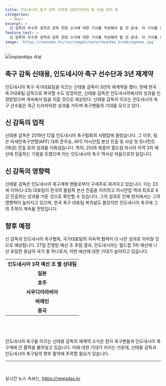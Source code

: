```yaml
---
title: 인도네시아 축구 감독 신태용 2027년까지 팀 이끌 준비 중
categories:
  - News
excerpt: >
  신 감독의 우수한 성적과 감독 연장 소식에 대한 기사를 작성해야 할 것 같네. 이 기사를 흥미롭게 만들어 요약문을 작성해보겠어.  신 감독, 인도네시아 축구 대표팀과 3년 계약 연장! 성과 향한 기대감 UP  인도네시아 축구대표팀의 감독인 신태용의 능가할 만한 성과로 인도네시아 축구계에 충격을 안겨주고 있는데, 그에 대한 결정적인 순간이 도래했다. 3년을 더 이끌 감독으로서의 임기를 연장하게 된 신태용 감독은 국가 대표팀을 새로운 높이로 이끌 준비를 하고 있다. 그는 본인의 SNS를 통해 회장과 함께 더 나은 미래를 위해 노력하겠다는 취지의 글을 올리며 팬들에게 응원을 요청했다. 그의 능력은 베트남 축구계의 박항서 전 감독과도 비교되고 있으며, 이 조합은 성공적인 결과를 이끌어냈다. 최근, 인도네시아 축구 대표팀은 월드컵 3차 예선 라운드에 진출했으며, 이번 레벨에 도달한 것은 역대 사례상 처음이다. 9월에 시작될 이 예선은 현지 축구 역사에 새로운 장을 열게 될 것이다.
feature_text: >
  신 감독의 우수한 성적과 감독 연장 소식에 대한 기사를 작성해야 할 것 같네. 이 기사를 흥미롭게 만들어 요약문을 작성해보겠어.  신 감독, 인도네시아 축구 대표팀과 3년 계약 연장! 성과 향한 기대감 UP  인도네시아 축구대표팀의 감독인 신태용의 능가할 만한 성과로 인도네시아 축구계에 충격을 안겨주고 있는데, 그에 대한 결정적인 순간이 도래했다. 3년을 더 이끌 감독으로서의 임기를 연장하게 된 신태용 감독은 국가 대표팀을 새로운 높이로 이끌 준비를 하고 있다. 그는 본인의 SNS를 통해 회장과 함께 더 나은 미래를 위해 노력하겠다는 취지의 글을 올리며 팬들에게 응원을 요청했다. 그의 능력은 베트남 축구계의 박항서 전 감독과도 비교되고 있으며, 이 조합은 성공적인 결과를 이끌어냈다. 최근, 인도네시아 축구 대표팀은 월드컵 3차 예선 라운드에 진출했으며, 이번 레벨에 도달한 것은 역대 사례상 처음이다. 9월에 시작될 이 예선은 현지 축구 역사에 새로운 장을 열게 될 것이다.
image: 'https://newsdao.kr/res/images/meta/newsdao_breakingnews.jpg'
---
```


<p><img src="https://newsdao.kr/res/images/meta/newsdao_breakingnews.jpg" alt="implanttips 속보" /></p>

<h2 data-ke-size="size26">축구 감독 신태용, 인도네시아 축구 선수단과 3년 재계약</h2>

<p data-ke-size="size16">인도네시아 축구 국가대표팀을 이끄는 신태용 감독이 3년의 재계약을 했다. 한때 한국 축구대표팀 감독으로 복귀할 수도 있었지만, 신태용 감독은 인도네시아에서의 성과를 인정받았으며 계속해서 팀을 이끌 것으로 예상된다. 신태용 감독이 이끄는 인도네시아 축구 선수들은 최근 드라마틱한 성과를 거두며 축구팬들의 기대를 모으고 있다.</p>

<h2 data-ke-size="size26">신 감독의 업적</h2>

<p data-ke-size="size16">신태용 감독은 2019년 12월 인도네시아 축구협회의 사령탑에 올랐습니다. 그 이후, 팀은 아세안축구연맹(AFF) 대회 준우승, AFC 아시안컵 본선 진출 및 사상 첫 토너먼트(16강) 진출 등의 성과를 이뤄냈습니다. 특히, 2026 북중미 월드컵 아시아 지역 3차 예선에 진출하는 기염을 토했으며 이는 인도네시아 축구 역사상 처음으로의 일입니다.</p>

<h2 data-ke-size="size26">신 감독의 영향력</h2>

<p data-ke-size="size16">신태용 감독은 인도네시아 축구계와 팬들로부터 구세주로 여겨지고 있습니다. 이는 23세 이하(U-23) 대표팀이 한국의 올림픽 본선 진출을 저지하고 아시안컵 역대 최초로 4강 진출하는 성과를 거둔 것으로 확인할 수 있습니다. 그의 성과로 인해 현지에서는 그의 영향력이 높아지고 있으며, 한국 축구 대표팀 복귀설도 돌았지만 인도네시아 축구에 그의 주목이 계속될 전망입니다.</p>

<h2 data-ke-size="size26">향후 예정</h2>

<p data-ke-size="size16">신 감독과 인도네시아 축구협회, 국가대표팀의 지속적 협력이 더 나은 성과로 이어질 것으로 예상됩니다. 27일 진행된 예선 조 추첨 결과, 인도네시아는 월드컵 3차 예선에 나선 유일한 동남아 국가 중 하나로서, 이번 예선에 대한 기대가 높아지고 있습니다.</p>

<table>
    <tr>
        <td style="text-align: center; height: 17px;"><b>인도네시아 3차 예선 조 별 상대팀</b></td>
    </tr>
    <tr>
        <td style="text-align: center; height: 17px;"><b>일본</b></td>
    </tr>
    <tr>
        <td style="text-align: center; height: 17px;"><b>호주</b></td>
    </tr>
    <tr>
        <td style="text-align: center; height: 17px;"><b>사우디아라비아</b></td>
    </tr>
    <tr>
        <td style="text-align: center; height: 17px;"><b>바레인</b></td>
    </tr>
    <tr>
        <td style="text-align: center; height: 17px;"><b>중국</b></td>
    </tr>
</table>

<h2 data-ke-size="size26">&nbsp;</h2>

<p data-ke-size="size16">인도네시아 축구를 이끄는 신태용 감독의 재계약 소식은 현지 축구팬들과 인도네시아 축구계에 큰 활력을 불어넣고 있습니다. 이에 대한 기대가 커지는 가운데, 신태용 감독과 인도네시아 축구팀의 향후 활약에 주목할 필요가 있습니다.</p>

<hr>

<p data-ke-size="size16">&nbsp;</p>
실시간 뉴스 속보는, <a href="https://newsdao.kr" rel="dofollow">https://newsdao.kr</a>


